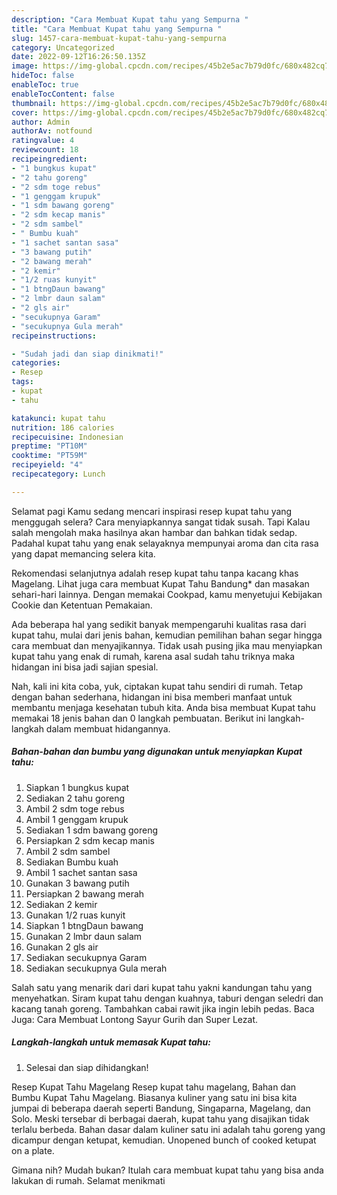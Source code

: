 ```yaml
---
description: "Cara Membuat Kupat tahu yang Sempurna "
title: "Cara Membuat Kupat tahu yang Sempurna "
slug: 1457-cara-membuat-kupat-tahu-yang-sempurna
category: Uncategorized
date: 2022-09-12T16:26:50.135Z
image: https://img-global.cpcdn.com/recipes/45b2e5ac7b79d0fc/680x482cq70/kupat-tahu-foto-resep-utama.jpg
hideToc: false
enableToc: true
enableTocContent: false
thumbnail: https://img-global.cpcdn.com/recipes/45b2e5ac7b79d0fc/680x482cq70/kupat-tahu-foto-resep-utama.jpg
cover: https://img-global.cpcdn.com/recipes/45b2e5ac7b79d0fc/680x482cq70/kupat-tahu-foto-resep-utama.jpg
author: Admin
authorAv: notfound
ratingvalue: 4
reviewcount: 18
recipeingredient:
- "1 bungkus kupat"
- "2 tahu goreng"
- "2 sdm toge rebus"
- "1 genggam krupuk"
- "1 sdm bawang goreng"
- "2 sdm kecap manis"
- "2 sdm sambel"
- " Bumbu kuah"
- "1 sachet santan sasa"
- "3 bawang putih"
- "2 bawang merah"
- "2 kemir"
- "1/2 ruas kunyit"
- "1 btngDaun bawang"
- "2 lmbr daun salam"
- "2 gls air"
- "secukupnya Garam"
- "secukupnya Gula merah"
recipeinstructions:

- "Sudah jadi dan siap dinikmati!"
categories:
- Resep
tags:
- kupat
- tahu

katakunci: kupat tahu 
nutrition: 186 calories
recipecuisine: Indonesian
preptime: "PT10M"
cooktime: "PT59M"
recipeyield: "4"
recipecategory: Lunch

---
```



Selamat pagi Kamu sedang mencari inspirasi resep kupat tahu yang menggugah selera? Cara menyiapkannya sangat tidak susah. Tapi Kalau salah mengolah maka hasilnya akan hambar dan bahkan tidak sedap. Padahal kupat tahu yang enak selayaknya mempunyai aroma dan cita rasa yang dapat memancing selera kita.


Rekomendasi selanjutnya adalah resep kupat tahu tanpa kacang khas Magelang. Lihat juga cara membuat Kupat Tahu Bandung* dan masakan sehari-hari lainnya. Dengan memakai Cookpad, kamu menyetujui Kebijakan Cookie dan Ketentuan Pemakaian.

Ada beberapa hal yang sedikit banyak mempengaruhi kualitas rasa dari kupat tahu, mulai dari jenis bahan, kemudian pemilihan bahan segar hingga cara membuat dan menyajikannya. Tidak usah pusing jika mau menyiapkan kupat tahu yang enak di rumah, karena asal sudah tahu triknya maka hidangan ini bisa jadi sajian spesial.


Nah, kali ini kita coba, yuk, ciptakan kupat tahu sendiri di rumah. Tetap dengan bahan sederhana, hidangan ini bisa memberi manfaat untuk membantu menjaga kesehatan tubuh kita. Anda bisa membuat Kupat tahu memakai 18 jenis bahan dan 0 langkah pembuatan. Berikut ini langkah-langkah dalam membuat hidangannya.

<!--inarticleads1-->

##### Bahan-bahan dan bumbu yang digunakan untuk menyiapkan Kupat tahu:

1. Siapkan 1 bungkus kupat
1. Sediakan 2 tahu goreng
1. Ambil 2 sdm toge rebus
1. Ambil 1 genggam krupuk
1. Sediakan 1 sdm bawang goreng
1. Persiapkan 2 sdm kecap manis
1. Ambil 2 sdm sambel
1. Sediakan  Bumbu kuah
1. Ambil 1 sachet santan sasa
1. Gunakan 3 bawang putih
1. Persiapkan 2 bawang merah
1. Sediakan 2 kemir
1. Gunakan 1/2 ruas kunyit
1. Siapkan 1 btngDaun bawang
1. Gunakan 2 lmbr daun salam
1. Gunakan 2 gls air
1. Sediakan secukupnya Garam
1. Sediakan secukupnya Gula merah


Salah satu yang menarik dari dari kupat tahu yakni kandungan tahu yang menyehatkan. Siram kupat tahu dengan kuahnya, taburi dengan seledri dan kacang tanah goreng. Tambahkan cabai rawit jika ingin lebih pedas. Baca Juga: Cara Membuat Lontong Sayur Gurih dan Super Lezat. 

<!--inarticleads2-->

##### Langkah-langkah untuk memasak Kupat tahu:


1. Selesai dan siap dihidangkan!

Resep Kupat Tahu Magelang Resep kupat tahu magelang, Bahan dan Bumbu Kupat Tahu Magelang. Biasanya kuliner yang satu ini bisa kita jumpai di beberapa daerah seperti Bandung, Singaparna, Magelang, dan Solo. Meski tersebar di berbagai daerah, kupat tahu yang disajikan tidak terlalu berbeda. Bahan dasar dalam kuliner satu ini adalah tahu goreng yang dicampur dengan ketupat, kemudian. Unopened bunch of cooked ketupat on a plate. 

Gimana nih? Mudah bukan? Itulah cara membuat kupat tahu yang bisa anda lakukan di rumah. Selamat menikmati
